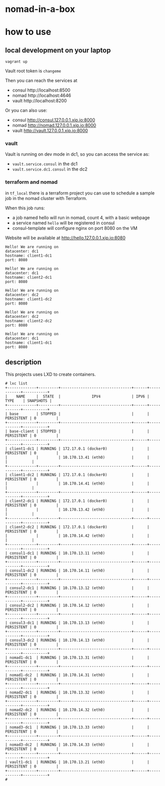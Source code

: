# nomad-in-a-box

# how to use

## local development on your laptop
```
vagrant up
```

Vault root token is `changeme`

Then you can reach the services at

- consul http://localhost:8500
- nomad http://localhost:4646
- vault http://localhost:8200

Or you can also use:

- consul http://consul.127.0.0.1.xip.io:8000
- nomad  http://nomad.127.0.0.1.xip.io:8000
- vault  http://vault.127.0.0.1.xip.io:8000

### vault

Vault is running on dev mode in dc1, so you can access the service as:

- `vault.service.consul` in the dc1
- `vault.service.dc1.consul` in the dc2

### terraform and nomad

in `tf_local` there is a terraform project you can use to schedule a sample job in the nomad cluster with Terraform.

When this job runs:
- a job named hello will run in nomad, count 4, with a basic webpage
- a service named `hello` will be registered in consul
- consul-template will configure nginx on port 8080 on the VM

Website will be available at http://hello.127.0.0.1.xip.io:8080

```
Hello! We are running on
datacenter: dc1
hostname: client1-dc1
port: 8080
```

```
Hello! We are running on
datacenter: dc1
hostname: client2-dc1
port: 8080
```

```
Hello! We are running on
datacenter: dc2
hostname: client1-dc2
port: 8080
```

```
Hello! We are running on
datacenter: dc2
hostname: client2-dc2
port: 8080
```

```
Hello! We are running on
datacenter: dc1
hostname: client1-dc1
port: 8080
```

## description

This projects uses LXD to create containers.

```
# lxc list
+-------------+---------+--------------------------------+------+------------+-----------+
|    NAME     |  STATE  |              IPV4              | IPV6 |    TYPE    | SNAPSHOTS |
+-------------+---------+--------------------------------+------+------------+-----------+
| base        | STOPPED |                                |      | PERSISTENT | 0         |
+-------------+---------+--------------------------------+------+------------+-----------+
| base-client | STOPPED |                                |      | PERSISTENT | 0         |
+-------------+---------+--------------------------------+------+------------+-----------+
| client1-dc1 | RUNNING | 172.17.0.1 (docker0)           |      | PERSISTENT | 0         |
|             |         | 10.170.13.41 (eth0)            |      |            |           |
+-------------+---------+--------------------------------+------+------------+-----------+
| client1-dc2 | RUNNING | 172.17.0.1 (docker0)           |      | PERSISTENT | 0         |
|             |         | 10.170.14.41 (eth0)            |      |            |           |
+-------------+---------+--------------------------------+------+------------+-----------+
| client2-dc1 | RUNNING | 172.17.0.1 (docker0)           |      | PERSISTENT | 0         |
|             |         | 10.170.13.42 (eth0)            |      |            |           |
+-------------+---------+--------------------------------+------+------------+-----------+
| client2-dc2 | RUNNING | 172.17.0.1 (docker0)           |      | PERSISTENT | 0         |
|             |         | 10.170.14.42 (eth0)            |      |            |           |
+-------------+---------+--------------------------------+------+------------+-----------+
| consul1-dc1 | RUNNING | 10.170.13.11 (eth0)            |      | PERSISTENT | 0         |
+-------------+---------+--------------------------------+------+------------+-----------+
| consul1-dc2 | RUNNING | 10.170.14.11 (eth0)            |      | PERSISTENT | 0         |
+-------------+---------+--------------------------------+------+------------+-----------+
| consul2-dc1 | RUNNING | 10.170.13.12 (eth0)            |      | PERSISTENT | 0         |
+-------------+---------+--------------------------------+------+------------+-----------+
| consul2-dc2 | RUNNING | 10.170.14.12 (eth0)            |      | PERSISTENT | 0         |
+-------------+---------+--------------------------------+------+------------+-----------+
| consul3-dc1 | RUNNING | 10.170.13.13 (eth0)            |      | PERSISTENT | 0         |
+-------------+---------+--------------------------------+------+------------+-----------+
| consul3-dc2 | RUNNING | 10.170.14.13 (eth0)            |      | PERSISTENT | 0         |
+-------------+---------+--------------------------------+------+------------+-----------+
| nomad1-dc1  | RUNNING | 10.170.13.31 (eth0)            |      | PERSISTENT | 0         |
+-------------+---------+--------------------------------+------+------------+-----------+
| nomad1-dc2  | RUNNING | 10.170.14.31 (eth0)            |      | PERSISTENT | 0         |
+-------------+---------+--------------------------------+------+------------+-----------+
| nomad2-dc1  | RUNNING | 10.170.13.32 (eth0)            |      | PERSISTENT | 0         |
+-------------+---------+--------------------------------+------+------------+-----------+
| nomad2-dc2  | RUNNING | 10.170.14.32 (eth0)            |      | PERSISTENT | 0         |
+-------------+---------+--------------------------------+------+------------+-----------+
| nomad3-dc1  | RUNNING | 10.170.13.33 (eth0)            |      | PERSISTENT | 0         |
+-------------+---------+--------------------------------+------+------------+-----------+
| nomad3-dc2  | RUNNING | 10.170.14.33 (eth0)            |      | PERSISTENT | 0         |
+-------------+---------+--------------------------------+------+------------+-----------+
| vault1-dc1  | RUNNING | 10.170.13.21 (eth0)            |      | PERSISTENT | 0         |
+-------------+---------+--------------------------------+------+------------+-----------+
# 

```
